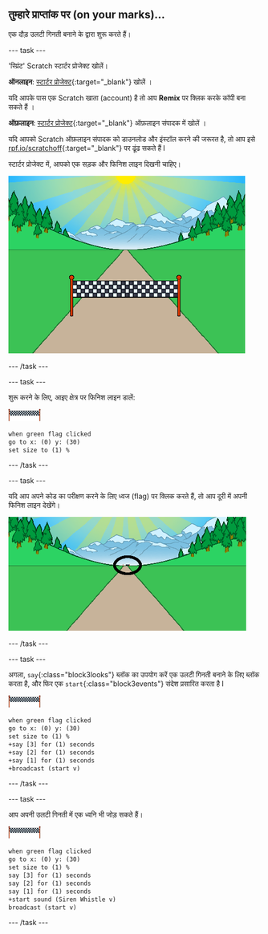 ## तुम्हारे प्राप्तांक पर (on your marks)...

एक दौड़ उलटी गिनती बनाने के द्वारा शुरू करते हैं।

--- task ---

'स्प्रिंट' Scratch स्टार्टर प्रोजेक्ट खोलें।

**ऑनलाइन**: [स्टार्टर प्रोजेक्ट](http://rpf.io/sprint-on){:target="_blank"} खोलें ।

यदि आपके पास एक Scratch खाता (account) है तो आप **Remix** पर क्लिक करके कॉपी बना सकते हैं ।

**ऑफ़लाइन**: [स्टार्टर प्रोजेक्ट](http://rpf.io/p/hi-IN/sprint-go){:target="_blank"} ऑफ़लाइन संपादक में खोलें ।

यदि आपको Scratch ऑफ़लाइन संपादक को डाउनलोड और इंस्टॉल करने की जरूरत है, तो आप इसे [rpf.io/scratchoff](http://rpf.io/scratchoff){:target="_blank"} पर ढूंढ सकते हैं I

स्टार्टर प्रोजेक्ट में, आपको एक सड़क और फिनिश लाइन दिखनी चाहिए।

![प्रारंभक प्रोजैक्ट](images/sprint-starter.png)

--- /task ---

--- task ---

शुरू करने के लिए, आइए क्षेत्र पर फिनिश लाइन डालें:

![फिनिश लाइन स्प्राइट](images/finish-line-sprite.png)

```blocks3
when green flag clicked
go to x: (0) y: (30)
set size to (1) %
```

--- /task ---

--- task ---

यदि आप अपने कोड का परीक्षण करने के लिए ध्वज (flag) पर क्लिक करते हैं, तो आप दूरी में अपनी फिनिश लाइन देखेंगे।

![दूरी में फिनिश लाइन](images/sprint-line-start-test-annotated.png)

--- /task ---

--- task ---

अगला, `say`{:class="block3looks"} ब्लॉक का उपयोग करें एक उलटी गिनती बनाने के लिए ब्लॉक करता है, और फिर एक `start`{:class="block3events"} संदेश प्रसारित करता है I

![फिनिश लाइन स्प्राइट](images/finish-line-sprite.png)

```blocks3
when green flag clicked
go to x: (0) y: (30)
set size to (1) %
+say [3] for (1) seconds
+say [2] for (1) seconds
+say [1] for (1) seconds
+broadcast (start v)
```

--- /task ---

--- task ---

आप अपनी उलटी गिनती में एक ध्वनि भी जोड़ सकते हैं।

![फिनिश लाइन स्प्राइट](images/finish-line-sprite.png)

```blocks3
when green flag clicked
go to x: (0) y: (30)
set size to (1) %
say [3] for (1) seconds
say [2] for (1) seconds
say [1] for (1) seconds
+start sound (Siren Whistle v)
broadcast (start v)
```

--- /task ---
